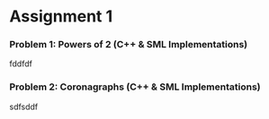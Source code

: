 
# Assignment 1

### Problem 1: Powers of 2 (C++ & SML Implementations)
fddfdf

### Problem 2: Coronagraphs (C++ & SML Implementations)
sdfsddf
